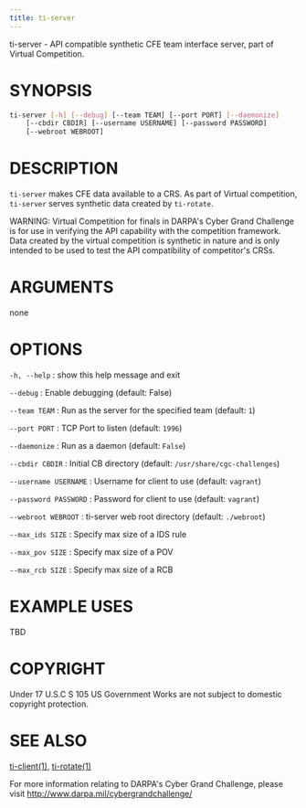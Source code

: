```yaml
---
title: ti-server
---
```


ti-server - API compatible synthetic CFE team interface server, part of Virtual Competition.


# SYNOPSIS

~~~ sh
ti-server [-h] [--debug] [--team TEAM] [--port PORT] [--daemonize]
	[--cbdir CBDIR] [--username USERNAME] [--password PASSWORD]
	[--webroot WEBROOT]
~~~

# DESCRIPTION

`ti-server` makes CFE data available to a CRS.  As part of Virtual competition, `ti-server` serves synthetic data created by `ti-rotate`.

WARNING: Virtual Competition for finals in DARPA's Cyber Grand Challenge is for use in verifying the API capability with the competition framework. Data created by the virtual competition is synthetic in nature and is only intended to be used to test the API compatibility of competitor's CRSs.

# ARGUMENTS

none

# OPTIONS

`-h, --help`
:  show this help message and exit

`--debug`
:  Enable debugging (default: False)

`--team TEAM`
:  Run as the server for the specified team (default: `1`)

`--port PORT`
:  TCP Port to listen (default: `1996`)

`--daemonize`
:  Run as a daemon (default: `False`)

`--cbdir CBDIR`
:  Initial CB directory (default: `/usr/share/cgc-challenges`)

`--username USERNAME`
:  Username for client to use (default: `vagrant`)

`--password PASSWORD`
:  Password for client to use (default: `vagrant`)

`--webroot WEBROOT`
:  ti-server web root directory (default: `./webroot`)

`--max_ids SIZE`
:  Specify max size of a IDS rule

`--max_pov SIZE`
:  Specify max size of a POV

`--max_rcb SIZE`
:  Specify max size of a RCB

# EXAMPLE USES
TBD

# COPYRIGHT

Under 17 U.S.C S 105 US Government Works are not subject to domestic copyright protection.

# SEE ALSO
[ti-client(1)](/virtual-competition/ti-client/),
[ti-rotate(1)](/virtual-competition/ti-rotate/)

For more information relating to DARPA's Cyber Grand Challenge, please visit <http://www.darpa.mil/cybergrandchallenge/>
